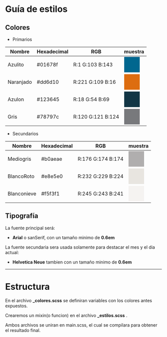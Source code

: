 # Guía de estilos
## Colores

* Primarios

|Nombre|Hexadecimal|RGB|muestra|
|------|-----------|---|---|
|Azulito|#01678f|R:1 G:103 B:143|<div style="width:50px;height:50px;background-color:#01678f"></div>|
|Naranjado|#dd6d10|R:221 G:109 B:16|<div style="width:50px;height:50px;background-color:#dd6d10"></div>|
|Azulon|#123645|R:18 G:54 B:69|<div style="width:50px;height:50px;background-color:#123645"></div>|
|Gris|#78797c|R:120 G:121 B:124|<div style="width:50px;height:50px;background-color:#78797c"></div>|

* Secundarios

|Nombre|Hexadecimal|RGB|muestra|
|------|-----------|---|---|
|Mediogris|#b0aeae|R:176 G:174 B:174|<div style="width:50px;height:50px;background-color:#b0aeae"></div>|
|BlancoRoto|#e8e5e0|R:232 G:229 B:224|<div style="width:50px;height:50px;background-color:#e8e5e0"></div>|
|Blanconieve|#f5f3f1|R:245 G:243 B:241|<div style="width:50px;height:50px;background-color:#f5f3f1"></div>|

## Tipografía

La fuente principal será:
- **Arial** o sanSerif, con un tamaño minimo de **0.6em**

La fuente secundaria sera usada solamente para destacar el mes y el dia actual:
- **Helvetica Neue** tambien con un tamaño minimo de **0.6em**

* * *
# Estructura
En el archivo **_colores.scss** se definiran variables con los colores antes expuestos.

Crearemos un mixin(o funcion) en el archivo **_estilos.scss** .

Ambos archivos se uniran en main.scss, el cual se compilara para obtener el resultado final.
